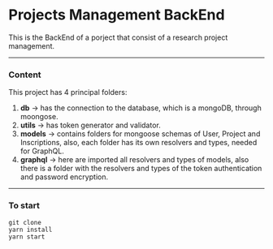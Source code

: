 # Projects Management BackEnd

This is the BackEnd of a porject that consist of a research project management.
 - - - -
### Content

This project has 4 principal folders:

1. **db** -> has the connection to the database, which is a mongoDB, through moongose. <br/>
2. **utils** -> has token generator and validator.<br/>
3. **models** -> contains folders for mongoose schemas of User, Project and Inscriptions, also, each folder has its own resolvers and types, needed for GraphQL.<br/>
4. **graphql** -> here are imported all resolvers and types of models, also there is a folder with the resolvers and types of the token authentication and password encryption.<br/>
 
 - - - -
### To start
```
git clone 
yarn install
yarn start
```
